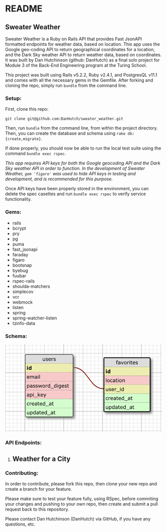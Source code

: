 # README
## Sweater Weather

Sweater Weather is a Ruby on Rails API that provides Fast JsonAPI formatted endpoints for weather data, based on location. This app uses the Google geo-coding API to return geographical coordinates for a location, and the Dark Sky weather API to return weather data, based on coordinates. It was built by Dan Hutchinson (github: DanHutch) as a final solo project for Module 3 of the Back-End Engineering program at the Turing School.

This project was built using Rails v5.2.2,  Ruby v2.4.1, and PostgresQL v11.1 and comes with all the necessary gems in the Gemfile. After forking and cloning the repo, simply run `bundle` from the command line.

### Setup:

First, clone this repo:

```
git clone git@github.com:DanHutch/sweater_weather.git
```
Then, run `bundle` from the command line, from within the project directory. Then, you can create the database and schema using `rake db:{create,migrate}`.

If done properly, you should now be able to run the local test suite using the command `bundle exec rspec`.

*This app requires API keys for both the Google geocoding API and the Dark Sky weather API in order to function. In the development of Sweater Weather, `gem 'figaro'` was used to hide API keys in testing and development, and is recommended for this purpose.*

Once API keys have been properly stored in the environment, you can delete the spec casettes and run `bundle exec rspec` to verify service functionality.

### Gems:

- rails
- bcrypt
- pry
- pg
- puma
- fast_jsonapi
- faraday
- figaro
- bootsnap
- byebug
- fuubar
- rspec-rails
- shoulda-matchers
- simplecov
- vcr
- webmock
- listen
- spring
- spring-watcher-listen
- tzinfo-data

### Schema:

![Schema Diagram](./schema_diagram.png)

### API Endpoints:

1. **Weather for a City**
   -

### Contributing:

In order to contribute, please fork this repo, then clone your new repo and create a branch for your feature.

Please make sure to test your feature fully, using RSpec, before commiting your changes and pushing to your own repo, then create and submit a pull request back to this repository.

Please contact Dan Hutchinson (DanHutch) via GitHub, if you have any questions, etc.
